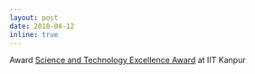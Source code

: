 ```yaml
---
layout: post
date: 2018-04-12
inline: true
---
```


Award [Science and Technology Excellence Award](http://students.iitk.ac.in/ss/home/wp-content/uploads/Appendix-G.pdf) at IIT Kanpur
